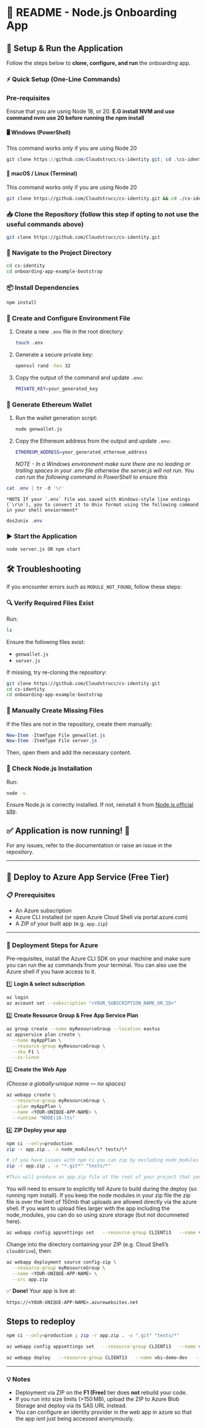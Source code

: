 # 📖 README - Node.js Onboarding App

## 🚀 Setup & Run the Application

Follow the steps below to **clone, configure, and run** the onboarding app.

### ⚡ Quick Setup (One-Line Commands)

### Pre-requisites

Ensrue that you are usnig Node 18, or 20. **E.G install NVM and use command nvm use 20 before running the npm install**

#### 🖥️ Windows (PowerShell)

This command works only if you are using Node 20

```powershell
git clone https://github.com/Cloudstrucc/cs-identity.git; cd .\cs-identity\; cd .\onboarding-app-example-bootstrap\; npm install; New-Item -ItemType File .env; $PRIVATE_KEY=$(openssl rand -hex 32); $ETHERIUM_ADDRESS=$(node genwallet.js | Select-String -Pattern "0x[a-fA-F0-9]+" | Select-Object -First 1 | ForEach-Object { $_.Matches.Value }); echo "ETHEREUM_ADDRESS=$ETHERIUM_ADDRESS" > .env; echo "PRIVATE_KEY=$PRIVATE_KEY" >> .env; cat .env | tr -d '\r' ; dos2unix .env ; node index.js
```

#### 🐧 macOS / Linux (Terminal)

This command works only if you are using Node 20

```sh
git clone https://github.com/Cloudstrucc/cs-identity.git && cd ./cs-identity && cd ./onboarding-app-example-bootstrap && npm install && touch .env && ETHERIUM_ADDRESS=$(node genwallet.js | grep -o '0x[a-fA-F0-9]*' | head -1) && echo "ETHEREUM_ADDRESS=$ETHERIUM_ADDRESS" > .env && echo "PRIVATE_KEY=$(openssl rand -hex 32)" >> .env && node index.js
```

### 📥 Clone the Repository (follow this step if opting to not use the useful commands above)

```sh
git clone https://github.com/Cloudstrucc/cs-identity.git
```

### 📂 Navigate to the Project Directory

```sh
cd cs-identity
cd onboarding-app-example-bootstrap
```

### 📦 Install Dependencies

```sh
npm install
```

### 🔧 Create and Configure Environment File

1. Create a new `.env` file in the root directory:
   ```sh
   touch .env
   ```
2. Generate a secure private key:
   ```sh
   openssl rand -hex 32
   ```
3. Copy the output of the command and update `.env`:
   ```sh
   PRIVATE_KEY=your_generated_key
   ```

### 🔑 Generate Ethereum Wallet

1. Run the wallet generation script:

   ```sh
   node genwallet.js
   ```
2. Copy the Ethereum address from the output and update `.env`:

   ```sh
   ETHEREUM_ADDRESS=your_generated_ethereum_address
   ```

   *NOTE - In a Windows environment make sure there are no leading or trailing spaces in your .env file otherwise the server.js will not run. You can run the following command in PowerShell to ensure this*

```powershell
cat .env | tr -d '\r'
```

    *NOTE If your `.env` file was saved with Windows-style line endings (`\r\n`), you to convert it to Unix format using the following command in your shell enviornment*

```powershell
dos2unix .env
```

### ▶️ Start the Application

```sh
node server.js OR npm start
```

## 🛠️ Troubleshooting

If you encounter errors such as `MODULE_NOT_FOUND`, follow these steps:

### 🔍 Verify Required Files Exist

Run:

```sh
ls
```

Ensure the following files exist:

* `genwallet.js`
* `server.js`

If missing, try re-cloning the repository:

```sh
git clone https://github.com/Cloudstrucc/cs-identity.git
cd cs-identity
cd onboarding-app-example-bootstrap
```

### 🔧 Manually Create Missing Files

If the files are not in the repository, create them manually:

```powershell
New-Item -ItemType File genwallet.js
New-Item -ItemType File server.js
```

Then, open them and add the necessary content.

### 🔄 Check Node.js Installation

Run:

```sh
node -v
```

Ensure Node.js is correctly installed. If not, reinstall it from [Node.js official site](https://nodejs.org/).

## ✅ Application is now running! 🎉

For any issues, refer to the documentation or raise an issue in the repository.

---

## 🚀 Deploy to Azure App Service (Free Tier)

### 📋 Prerequisites

* An Azure subscription
* Azure CLI installed (or open Azure Cloud Shell via portal.azure.com)
* A ZIP of your built app (e.g. `app.zip`)

---

### 🔢 Deployment Steps for Azure

Pre-requisites, install the Azure CLI SDK on your machine and make sure you can run the az commands from your terminal. You can also use the Azure shell if you have access to it.

1️⃣ **Login & select subscription**

```bash
az login
az account set --subscription "<YOUR_SUBSCRIPTION_NAME_OR_ID>"
```

2️⃣ **Create Resource Group & Free App Service Plan**

```bash
az group create --name myResourceGroup --location eastus
az appservice plan create \
  --name myAppPlan \
  --resource-group myResourceGroup \
  --sku F1 \
  --is-linux
```

3️⃣ **Create the Web App**

*(Choose a globally‑unique name — no spaces)*

```bash
az webapp create \
  --resource-group myResourceGroup \
  --plan myAppPlan \
  --name <YOUR-UNIQUE-APP-NAME> \
  --runtime "NODE|18-lts"
```

4️⃣ **ZIP Deploy your app**

```bash
npm ci --only=production
zip -r app.zip . -x node_modules/\* tests/\*

# if you have issues with npm ci you can zip by excluding node_modules
zip -r app.zip . -x "*.git*" "tests/*"

#This will produce an app.zip file at the root of your project that you will then upload to the azure shell files via the #Manage Files menu on the shell ribbon.
```

You will need to ensure to explicitly tell Azure to build during the deploy (so running npm install). If you keep the node modules in your zip file the zip file is over the limit of 150mb that uploads are allowed directly via the azure shell. If you want to upload files larger with the app including the node_modules, you can do so using azure storage (but not documneted here).

```bash
az webapp config appsettings set   --resource-group CLIENT13   --name vbi-demo-dev   --settings SCM_DO_BUILD_DURING_DEPLOYMENT=true
```

Change into the directory containing your ZIP (e.g. Cloud Shell’s `clouddrive`), then:

```bash
az webapp deployment source config-zip \
  --resource-group myResourceGroup \
  --name <YOUR-UNIQUE-APP-NAME> \
  --src app.zip
```

✅ **Done!** Your app is live at:

```
https://<YOUR-UNIQUE-APP-NAME>.azurewebsites.net
```

## Steps to redeploy

```bash
npm ci --only=production ; zip -r app.zip . -x ".git" "tests/*"

az webapp config appsettings set   --resource-group CLIENT13   --name vbi-demo-dev   --settings SCM_DO_BUILD_DURING_DEPLOYMENT=true \

az webapp deploy   --resource-group CLIENT13   --name vbi-demo-dev   --src-path app.zip   --type zip
```

---

### 💡 Notes

* Deployment via ZIP on the **F1 (Free)** tier does **not** rebuild your code.
* If you run into size limits (>150 MB), upload the ZIP to Azure Blob Storage and deploy via its SAS URL instead.
* You can configure an identity provider in the web app in azure so that the app isnt just being accessed anonymously.
